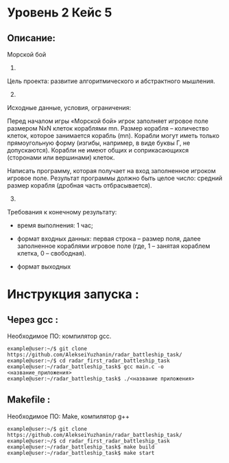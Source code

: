 # Уровень 2 Кейс 5
## Описание:
Морской бой

1.
Цель проекта: развитие алгоритмического и абстрактного мышления.

2.
Исходные данные, условия, ограничения:

Перед началом игры «Морской бой» игрок заполняет игровое поле размером NxN клеток кораблями mn. Размер
корабля – количество клеток, которое занимается корабль (mn). Корабли могут иметь только прямоугольную
форму (изгибы, например, в виде буквы Г, не допускаются). Корабли не имеют общих и соприкасающихся
(сторонами или вершинами) клеток.

Написать программу, которая получает на вход заполненное игроком игровое поле. Результат программы
должно быть целое число: средний размер корабля (дробная часть отбрасывается).

3.
Требования к конечному результату:

- время выполнения: 1 час;

- формат входных данных: первая строка – размер поля, далее заполненное кораблями игровое поле (где, 1 –
занятая кораблем клетка, 0 – свободная).

- формат выходных

# Инструкция запуска :
## Через gcc :
Необходимое ПО: компилятор gcc.
```console
example@user:~/$ git clone https://github.com/AlekseiYuzhanin/radar_battleship_task/
example@user:~/$ cd radar_first_radar_battleship_task
example@user:~/radar_battleship_task$ gcc main.c -o <название_приложения>
example@user:~/radar_battleship_task$ ./<название приложения>

```
## Makefile :
Необходимое ПО: Make, компилятор g++
```console
example@user:~/$ git clone https://github.com/AlekseiYuzhanin/radar_battleship_task/
example@user:~/$ cd radar_first_radar_battleship_task
example@user:~/radar_battleship_task$ make build
example@user:~/radar_battleship_task$ make start
```
